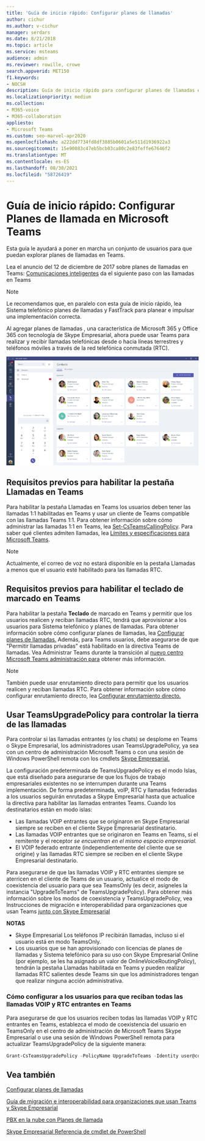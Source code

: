 ```yaml
---
title: 'Guía de inicio rápido: Configurar planes de llamadas'
author: cichur
ms.author: v-cichur
manager: serdars
ms.date: 8/21/2018
ms.topic: article
ms.service: msteams
audience: admin
ms.reviewer: rowille, crowe
search.appverid: MET150
f1.keywords:
- NOCSH
description: Guía de inicio rápido para configurar planes de llamadas en Microsoft Teams para que pueda poner en marcha un conjunto de usuarios.
ms.localizationpriority: medium
ms.collection:
- M365-voice
- M365-collaboration
appliesto:
- Microsoft Teams
ms.custom: seo-marvel-apr2020
ms.openlocfilehash: a222dd7734fd8df3885b0601a5e511d1936922a3
ms.sourcegitcommit: 15e90083c47eb5bcb03ca80c2e83feffe67646f2
ms.translationtype: MT
ms.contentlocale: es-ES
ms.lasthandoff: 08/30/2021
ms.locfileid: "58726419"
---
```

# <a name="quick-start-guide-configuring-calling-plans-in-microsoft-teams"></a>Guía de inicio rápido: Configurar Planes de llamada en Microsoft Teams

Esta guía le ayudará a poner en marcha un conjunto de usuarios para que puedan explorar planes de llamadas en Teams.

Lea el anuncio del 12 de diciembre de 2017 sobre planes de llamadas en Teams: [Comunicaciones inteligentes](https://aka.ms/ipyqus) da el siguiente paso con las llamadas en Teams

> [!NOTE]
> Le recomendamos que, en paralelo con esta [](calling-plan-landing-page.md) guía de inicio rápido, lea Sistema telefónico planes de llamadas y FastTrack para planear e impulsar una implementación correcta. [](https://aka.ms/cloudvoice)

Al agregar planes de llamadas , una característica de Microsoft 365 y Office 365 con tecnología de Skype Empresarial, ahora puede usar Teams para realizar y recibir llamadas telefónicas desde o hacia líneas terrestres y teléfonos móviles a través de la red telefónica conmutada (RTC).

![Captura de pantalla que muestra la página Contactos en Teams.](media/Calling_in_Teams.png)
## <a name="prerequisites-for-enabling-the-calls-tab-in-teams"></a>Requisitos previos para habilitar la **pestaña** Llamadas en Teams
Para habilitar  la pestaña Llamadas en Teams los usuarios deben tener las llamadas 1:1 habilitadas en Teams y usar un cliente de Teams compatible con las llamadas Teams 1:1. Para obtener información sobre cómo administrar las llamadas 1:1 en Teams, lea [Set-CsTeamsCallingPolicy](/powershell/module/skype/set-csteamscallingpolicy). Para saber qué clientes admiten llamadas, lea [Límites y especificaciones para Microsoft Teams](./limits-specifications-teams.md).

> [!NOTE]
> Actualmente, el correo de voz no estará disponible en la pestaña Llamadas a menos que el usuario esté habilitado para las llamadas RTC. 

## <a name="prerequisites-for-enabling-the-dial-pad-in-teams"></a>Requisitos previos para habilitar el **teclado de** marcado en Teams
Para habilitar la pestaña **Teclado** de marcado en Teams y permitir que los usuarios realicen y reciban llamadas RTC, tendrá que aprovisionar a los usuarios para Sistema telefónico y planes de llamadas. Para obtener información sobre cómo configurar planes de llamadas, lea [Configurar planes de llamadas.](./set-up-calling-plans.md)
Además, para Teams usuarios, debe asegurarse de que "Permitir llamadas privadas" está habilitado en la directiva Teams de llamadas. Vea Administrar Teams durante la transición al [nuevo centro Microsoft Teams administración para](./manage-teams-skypeforbusiness-admin-center.md) obtener más información.
> [!NOTE]
> También puede usar enrutamiento directo para permitir que los usuarios realicen y reciban llamadas RTC. Para obtener información sobre cómo configurar enrutamiento directo, lea [Configurar enrutamiento directo.](./direct-routing-configure.md)

## <a name="using-teamsupgradepolicy-to-control-where-calls-land"></a>Usar TeamsUpgradePolicy para controlar la tierra de las llamadas
Para controlar si las llamadas entrantes (y los chats) se desplome en [](https://aka.ms/teamsadmincenter) Teams o Skype Empresarial, los administradores usan TeamsUpgradePolicy, ya sea con un centro de administración Microsoft Teams o con una sesión de Windows PowerShell remota con los cmdlets [Skype Empresarial.](/powershell/module/skype)


La configuración predeterminada de TeamsUpgradePolicy es el modo Islas, que está diseñado para asegurarse de que los flujos de trabajo empresariales existentes no se interrumpen durante una Teams implementación. De forma predeterminada, voIP, RTC y llamadas federadas a los usuarios seguirán enrutadas a Skype Empresarial hasta que actualice la directiva para habilitar las llamadas entrantes Teams.  Cuando los destinatarios están en modo islas:

 - Las llamadas VOIP entrantes que se originaron en Skype Empresarial siempre se reciben en el cliente Skype Empresarial destinatario.
 - Las llamadas VOIP entrantes que se originaron en Teams en Teams, si el remitente y el receptor *se encuentran en el mismo espacio empresarial.*
 - El VOIP federado entrante (independientemente del cliente que se origine) y las llamadas RTC siempre se reciben en el cliente Skype Empresarial destinatario.
 
Para asegurarse de que las llamadas VOIP y RTC entrantes siempre se aterricen en el cliente de Teams de un usuario, actualice el modo de coexistencia del usuario para que sea TeamsOnly (es decir, asígneles la instancia "UpgradeToTeams" de TeamsUpgradePolicy).  Para obtener más información sobre los modos de coexistencia y TeamsUpgradePolicy, vea Instrucciones de migración e interoperabilidad para organizaciones que usan Teams [junto con Skype Empresarial](./migration-interop-guidance-for-teams-with-skype.md)

**NOTAS**
 - Skype Empresarial Los teléfonos IP recibirán llamadas, incluso si el usuario está en modo TeamsOnly.  
 - Los usuarios que se han aprovisionado con licencias de planes de llamadas y Sistema telefónico para su uso con Skype Empresarial Online (por ejemplo, se les ha asignado un valor de OnlineVoiceRoutingPolicy), tendrán la pestaña Llamadas habilitada en Teams y pueden realizar llamadas RTC salientes desde Teams sin que los administradores tengan que realizar ninguna acción administrativa.


### <a name="how-to-configure-users-to-receive-all-incoming-voip-and-pstn-calls-in-teams"></a>Cómo configurar a los usuarios para que reciban todas las llamadas VOIP y RTC entrantes en Teams
Para asegurarse de que los usuarios reciben todas las llamadas VOIP y RTC entrantes en Teams, establezca el modo de coexistencia del usuario en TeamsOnly en el centro de administración de Microsoft Teams Skype Empresarial o use una sesión de Windows PowerShell remota para actualizar TeamsUpgradePolicy de la siguiente manera:

```powershell
Grant-CsTeamsUpgradePolicy -PolicyName UpgradeToTeams -Identity user@contoso.com
```

## <a name="see-also"></a>Vea también
[Configurar planes de llamadas](/SkypeForBusiness/what-are-calling-plans-in-office-365/set-up-calling-plans)

[Guía de migración e interoperabilidad para organizaciones que usan Teams y Skype Empresarial](./migration-interop-guidance-for-teams-with-skype.md)

[PBX en la nube con Planes de llamada](calling-plan-landing-page.md)

[Skype Empresarial Referencia de cmdlet de PowerShell](/powershell/module/skype)

